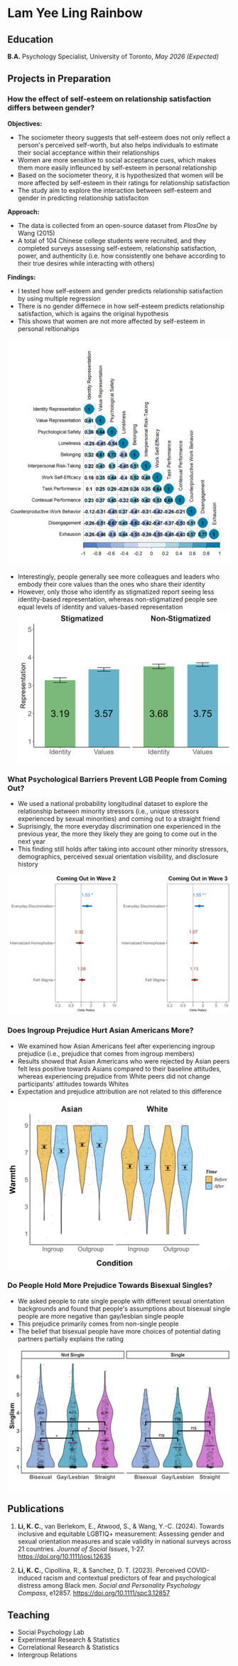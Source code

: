 # Lam Yee Ling Rainbow 

## Education
**B.A.** Psychology Specialist, 
University of Toronto, *May 2026 (Expected)*

## Projects in Preparation
### How the effect of self-esteem on relationship satisfaction differs between gender?
**Objectives:**
- The sociometer theory suggests that self-esteem does not only reflect a person's perceived self-worth, but also helps individuals to estimate their social acceptance within their relationships 
- Women are more sensitive to social acceptance cues, which makes them more easily infleunced by self-esteem in personal relationship
- Based on the sociometer theory, it is hypothesized that women will be more affected by self-esteem in their ratings for relationship satisfaction 
- The study aim to explore the interaction between self-esteem and gender in predicting relationship satisfaciton

**Approach:**
- The data is collected from an open-source dataset from *PlosOne* by Wang (2015)
- A total of 104 Chinese college students were recruited, and they completed surveys assessing self-esteem, relationship satisfaction, power, and authenticity (i.e. how consistently one behave according to their true desires while interacting with others)

**Findings:**
- I tested how self-esteem and gender predicts relationship satisfaction by using multiple regression
- There is no gender differnece in how self-esteem predicts relationship satisfaction, which is agains the original hypothesis
- This shows that women are not more affected by self-esteem in personal reltionahips 

 
![rep](/assets/img/rep.png)
- Interestingly, people generally see more colleagues and leaders who embody their core values than the ones who share their identity
- However, only those who identify as stigmatized report seeing less identity-based representation, whereas non-stigmatized people see equal levels of identity and values-based representation
![rep2](/assets/img/rep2.png)


### What Psychological Barriers Prevent LGB People from Coming Out?

- We used a national probability longitudinal dataset to explore the relationship between minority stressors (i.e., unique stressors experienced by sexual minorities) and coming out to a straight friend
- Suprisingly, the more everyday discrimination one experienced in the previous year, the more they likely they are going to come out in the next year
- This finding still holds after taking into account other minority stressors, demographics, perceived sexual orientation visibility, and disclosure history

![lgb](/assets/img/lgb.png)

### Does Ingroup Prejudice Hurt Asian Americans More?

- We examined how Asian Americans feel after experiencing ingroup prejudice (i.e., prejudice that comes from ingroup members)
- Results showed that Asian Americans who were rejected by Asian peers felt less positive towards Asians compared to their baseline attitudes, whereas experiencing prejudice from White peers did not change participants’ attitudes towards Whites
- Expectation and prejudice attribution are not related to this difference

![Ingroup](/assets/img/ingroup.png)

### Do People Hold More Prejudice Towards Bisexual Singles?

- We asked people to rate single people with different sexual orientation backgrounds and found that people's assumptions about bisexual single people are more negative than gay/lesbian single people 
- This prejudice primarily comes from non-single people 
- The belief that bisexual people have more choices of potential dating partners partially explains the rating

![Bi](/assets/img/bisingle.png)


## Publications
1.	**Li, K. C.**, van Berlekom, E., Atwood, S., & Wang, Y.-C. (2024). Towards inclusive and equitable LGBTIQ+ measurement: Assessing gender and sexual orientation measures and scale validity in national surveys across 21 countries. *Journal of Social Issues*, 1-27. https://doi.org/10.1111/josi.12635 

2.	**Li, K. C.**, Cipollina, R., & Sanchez, D. T. (2023). Perceived COVID-induced racism and contextual predictors of fear and psychological distress among Black men. *Social and Personality Psychology Compass*, e12857. https://doi.org/10.1111/spc3.12857

## Teaching
- Social Psychology Lab
- Experimental Research & Statistics
- Correlational Research & Statistics
- Intergroup Relations

